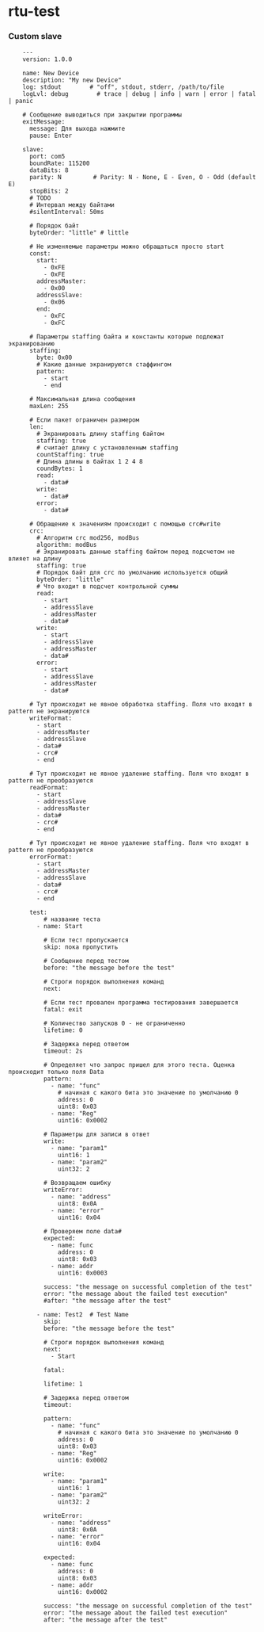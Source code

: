 # rtu-test

### Custom slave

        ---
        version: 1.0.0
        
        name: New Device
        description: "My new Device"
        log: stdout        # "off", stdout, stderr, /path/to/file
        logLvl: debug        # trace | debug | info | warn | error | fatal | panic
        
        # Сообщение выводиться при закрытии программы
        exitMessage:
          message: Для выхода нажмите
          pause: Enter
        
        slave:
          port: com5
          boundRate: 115200
          dataBits: 8
          parity: N         # Parity: N - None, E - Even, O - Odd (default E)
          stopBits: 2
          # TODO 
          # Интервал между байтами
          #silentInterval: 50ms
        
          # Порядок байт
          byteOrder: "little" # little
        
          # Не изменяемые параметры можно обращаться просто start
          const:
            start:
              - 0xFE
              - 0xFE
            addressMaster:
              - 0x00
            addressSlave:
              - 0x06
            end:
              - 0xFC
              - 0xFC
        
          # Параметры staffing байта и константы которые подлежат экранированию
          staffing:
            byte: 0x00
            # Какие данные экранируются стаффингом
            pattern:
              - start
              - end
        
          # Максимальная длина сообщения
          maxLen: 255
          
          # Если пакет ограничен размером
          len:
            # Экранировать длину staffing байтом
            staffing: true
            # считает длину с установленным staffing
            countStaffing: true
            # Длина длины в байтах 1 2 4 8
            coundBytes: 1
            read:
              - data#
            write:
              - data#
            error:
              - data#
        
          # Обращение к значениям происходит с помощью crc#write
          crc:
            # Алгоритм crc mod256, modBus
            algorithm: modBus
            # Экранировать данные staffing байтом перед подсчетом не влияет на длину
            staffing: true
            # Порядок байт для crc по умолчанию используется общий
            byteOrder: "little"
            # Что входит в подсчет контрольной суммы
            read:
              - start
              - addressSlave
              - addressMaster
              - data#
            write:
              - start
              - addressSlave
              - addressMaster
              - data#
            error:
              - start
              - addressSlave
              - addressMaster
              - data#
        
          # Тут происходит не явное обработка staffing. Поля что входят в pattern не экранируются
          writeFormat:
            - start
            - addressMaster
            - addressSlave
            - data#
            - crc#
            - end
        
          # Тут происходит не явное удаление staffing. Поля что входят в pattern не преобразуются
          readFormat:
            - start
            - addressSlave
            - addressMaster
            - data#
            - crc#
            - end
        
          # Тут происходит не явное удаление staffing. Поля что входят в pattern не преобразуются
          errorFormat:
            - start
            - addressMaster
            - addressSlave
            - data#
            - crc#
            - end
        
          test:
              # название теста
            - name: Start 
            
              # Если тест пропускается
              skip: пока пропустить
        
              # Сообщение перед тестом
              before: "the message before the test"
        
              # Строги порядок выполнения команд
              next:
        
              # Если тест провален программа тестирования завершается
              fatal: exit
        
              # Количество запусков 0 - не ограниченно
              lifetime: 0
        
              # Задержка перед ответом
              timeout: 2s
        
              # Определяет что запрос пришел для этого теста. Оценка происходит только поля Data
              pattern:
                - name: "func"
                  # начиная с какого бита это значение по умолчанию 0
                  address: 0
                  uint8: 0x03
                - name: "Reg"
                  uint16: 0x0002
        
              # Параметры для записи в ответ
              write:
                - name: "param1"
                  uint16: 1
                - name: "param2"
                  uint32: 2
        
              # Возвращаем ошибку
              writeError:
                - name: "address"
                  uint8: 0x0A
                - name: "error"
                  uint16: 0x04
        
              # Проверяем поле data#
              expected:
                - name: func
                  address: 0
                  uint8: 0x03
                - name: addr
                  uint16: 0x0003
        
              success: "the message on successful completion of the test"
              error: "the message about the failed test execution"
              #after: "the message after the test"
        
            - name: Test2  # Test Name
              skip:
              before: "the message before the test"
        
              # Строги порядок выполнения команд
              next:
                - Start
        
              fatal:
        
              lifetime: 1
        
              # Задержка перед ответом
              timeout:
        
              pattern:
                - name: "func"
                  # начиная с какого бита это значение по умолчанию 0
                  address: 0
                  uint8: 0x03
                - name: "Reg"
                  uint16: 0x0002
        
              write:
                - name: "param1"
                  uint16: 1
                - name: "param2"
                  uint32: 2
        
              writeError:
                - name: "address"
                  uint8: 0x0A
                - name: "error"
                  uint16: 0x04
        
              expected:
                - name: func
                  address: 0
                  uint8: 0x03
                - name: addr
                  uint16: 0x0002
        
              success: "the message on successful completion of the test"
              error: "the message about the failed test execution"
              after: "the message after the test"